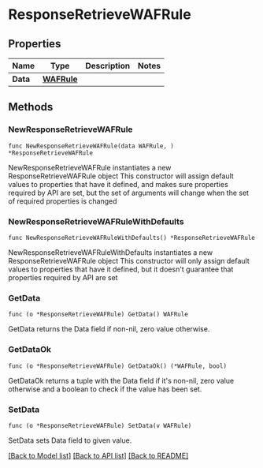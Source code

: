 # ResponseRetrieveWAFRule

## Properties

Name | Type | Description | Notes
------------ | ------------- | ------------- | -------------
**Data** | [**WAFRule**](WAFRule.md) |  | 

## Methods

### NewResponseRetrieveWAFRule

`func NewResponseRetrieveWAFRule(data WAFRule, ) *ResponseRetrieveWAFRule`

NewResponseRetrieveWAFRule instantiates a new ResponseRetrieveWAFRule object
This constructor will assign default values to properties that have it defined,
and makes sure properties required by API are set, but the set of arguments
will change when the set of required properties is changed

### NewResponseRetrieveWAFRuleWithDefaults

`func NewResponseRetrieveWAFRuleWithDefaults() *ResponseRetrieveWAFRule`

NewResponseRetrieveWAFRuleWithDefaults instantiates a new ResponseRetrieveWAFRule object
This constructor will only assign default values to properties that have it defined,
but it doesn't guarantee that properties required by API are set

### GetData

`func (o *ResponseRetrieveWAFRule) GetData() WAFRule`

GetData returns the Data field if non-nil, zero value otherwise.

### GetDataOk

`func (o *ResponseRetrieveWAFRule) GetDataOk() (*WAFRule, bool)`

GetDataOk returns a tuple with the Data field if it's non-nil, zero value otherwise
and a boolean to check if the value has been set.

### SetData

`func (o *ResponseRetrieveWAFRule) SetData(v WAFRule)`

SetData sets Data field to given value.



[[Back to Model list]](../README.md#documentation-for-models) [[Back to API list]](../README.md#documentation-for-api-endpoints) [[Back to README]](../README.md)


